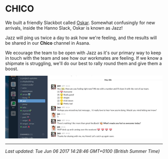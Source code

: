 # CHICO

<p>We built a friendly Slackbot called <a href="http://oskar.hanno.co/">Oskar</a>. Somewhat confusingly for new arrivals, inside the Hanno Slack, Oskar is known as Jazz!</p>
<p>Jazz will ping us twice a day to ask how we're feeling, and the results will be shared in our <strong>Chico</strong> channel in Asana.</p>
<p>We ecourage the team to be open with Jazz as it's our primary way to keep in touch with the team and see how our workmates are feeling. If we know a shipmate is struggling, we'll do our best to rally round them and give them a boost.</p>


![](/images/1496755678-jazz.png "")

<hr />

_Last updated: Tue Jun 06 2017 14:28:46 GMT+0100 (British Summer Time)_